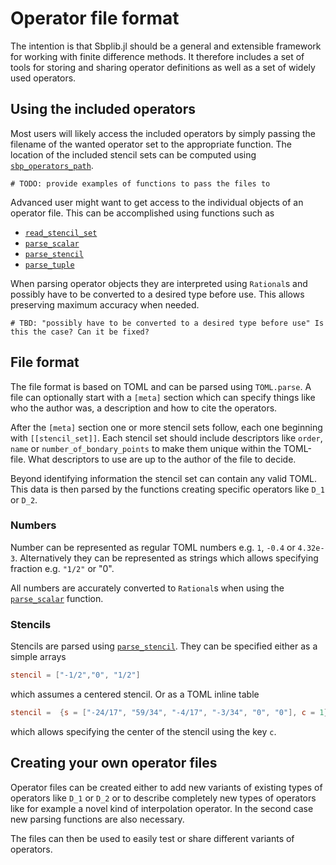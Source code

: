 # Operator file format

The intention is that Sbplib.jl should be a general and extensible framework
for working with finite difference methods. It therefore includes a set of
tools for storing and sharing operator definitions as well as a set of widely
used operators.

## Using the included operators

Most users will likely access the included operators by simply passing the
filename of the wanted operator set to the appropriate function.  The location
of the included stencil sets can be computed using
[`sbp_operators_path`](@ref).
```@meta
# TODO: provide examples of functions to pass the files to
```
Advanced user might want to get access to the individual objects of an
operator file. This can be accomplished using functions such as
* [`read_stencil_set`](@ref)
* [`parse_scalar`](@ref)
* [`parse_stencil`](@ref)
* [`parse_tuple`](@ref)

When parsing operator objects they are interpreted using `Rational`s and
possibly have to be converted to a desired type before use. This allows
preserving maximum accuracy when needed.
```@meta
# TBD: "possibly have to be converted to a desired type before use" Is this the case? Can it be fixed?
```

## File format
The file format is based on TOML and can be parsed using `TOML.parse`. A file
can optionally start with a `[meta]` section which can specify things like who
the author was, a description and how to cite the operators.

After the `[meta]` section one or more stencil sets follow, each one beginning
with `[[stencil_set]]`. Each stencil set should include descriptors like
`order`, `name` or `number_of_bondary_points` to make them unique within the
TOML-file. What descriptors to use are up to the author of the file to decide.

Beyond identifying information the stencil set can contain any valid TOML.
This data is then parsed by the functions creating specific operators like
``D_1`` or ``D_2``.

### Numbers
Number can be represented as regular TOML numbers e.g. `1`, `-0.4` or
`4.32e-3`. Alternatively they can be represented as strings which allows
specifying fraction e.g. `"1/2"` or "0".

All numbers are accurately converted to `Rational`s when using the
[`parse_scalar`](@ref) function.

### Stencils
Stencils are parsed using [`parse_stencil`](@ref). They can be specified
either as a simple arrays
```toml
stencil = ["-1/2","0", "1/2"]
```
which assumes a centered stencil. Or as a TOML inline table
```toml
stencil =  {s = ["-24/17", "59/34", "-4/17", "-3/34", "0", "0"], c = 1},
```
which allows specifying the center of the stencil using the key `c`.

## Creating your own operator files
Operator files can be created either to add new variants of existing types of
operators like ``D_1`` or ``D_2`` or to describe completely new types of
operators like for example a novel kind of interpolation operator. In the
second case new parsing functions are also necessary.

The files can then be used to easily test or share different variants of
operators.
